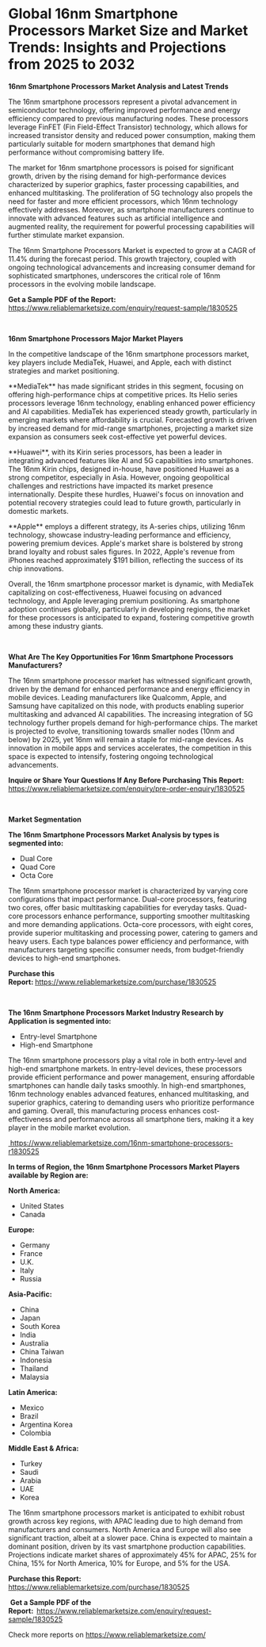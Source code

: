 <p><h1>Global 16nm Smartphone Processors Market Size and Market Trends: Insights and Projections from 2025 to 2032</h1></p><p><strong>16nm Smartphone Processors Market Analysis and Latest Trends</strong></p>
<p><p>The 16nm smartphone processors represent a pivotal advancement in semiconductor technology, offering improved performance and energy efficiency compared to previous manufacturing nodes. These processors leverage FinFET (Fin Field-Effect Transistor) technology, which allows for increased transistor density and reduced power consumption, making them particularly suitable for modern smartphones that demand high performance without compromising battery life. </p><p>The market for 16nm smartphone processors is poised for significant growth, driven by the rising demand for high-performance devices characterized by superior graphics, faster processing capabilities, and enhanced multitasking. The proliferation of 5G technology also propels the need for faster and more efficient processors, which 16nm technology effectively addresses. Moreover, as smartphone manufacturers continue to innovate with advanced features such as artificial intelligence and augmented reality, the requirement for powerful processing capabilities will further stimulate market expansion. </p><p>The 16nm Smartphone Processors Market is expected to grow at a CAGR of 11.4% during the forecast period. This growth trajectory, coupled with ongoing technological advancements and increasing consumer demand for sophisticated smartphones, underscores the critical role of 16nm processors in the evolving mobile landscape.</p></p>
<p><strong>Get a Sample PDF of the Report:&nbsp;</strong> <a href="https://www.reliablemarketsize.com/enquiry/request-sample/1830525?utm_campaign=3382&utm_medium=2&utm_source=Github&utm_content=ia&utm_term=06042025&utm_id=16nm-smartphone-processors">https://www.reliablemarketsize.com/enquiry/request-sample/1830525</a></p>
<p>&nbsp;</p>
<p><strong>16nm Smartphone Processors Major Market Players</strong></p>
<p><p>In the competitive landscape of the 16nm smartphone processors market, key players include MediaTek, Huawei, and Apple, each with distinct strategies and market positioning.</p><p>**MediaTek** has made significant strides in this segment, focusing on offering high-performance chips at competitive prices. Its Helio series processors leverage 16nm technology, enabling enhanced power efficiency and AI capabilities. MediaTek has experienced steady growth, particularly in emerging markets where affordability is crucial. Forecasted growth is driven by increased demand for mid-range smartphones, projecting a market size expansion as consumers seek cost-effective yet powerful devices.</p><p>**Huawei**, with its Kirin series processors, has been a leader in integrating advanced features like AI and 5G capabilities into smartphones. The 16nm Kirin chips, designed in-house, have positioned Huawei as a strong competitor, especially in Asia. However, ongoing geopolitical challenges and restrictions have impacted its market presence internationally. Despite these hurdles, Huawei's focus on innovation and potential recovery strategies could lead to future growth, particularly in domestic markets.</p><p>**Apple** employs a different strategy, its A-series chips, utilizing 16nm technology, showcase industry-leading performance and efficiency, powering premium devices. Apple's market share is bolstered by strong brand loyalty and robust sales figures. In 2022, Apple's revenue from iPhones reached approximately $191 billion, reflecting the success of its chip innovations.</p><p>Overall, the 16nm smartphone processor market is dynamic, with MediaTek capitalizing on cost-effectiveness, Huawei focusing on advanced technology, and Apple leveraging premium positioning. As smartphone adoption continues globally, particularly in developing regions, the market for these processors is anticipated to expand, fostering competitive growth among these industry giants.</p></p>
<p>&nbsp;</p>
<p><strong>What Are The Key Opportunities For 16nm Smartphone Processors Manufacturers?</strong></p>
<p><p>The 16nm smartphone processor market has witnessed significant growth, driven by the demand for enhanced performance and energy efficiency in mobile devices. Leading manufacturers like Qualcomm, Apple, and Samsung have capitalized on this node, with products enabling superior multitasking and advanced AI capabilities. The increasing integration of 5G technology further propels demand for high-performance chips. The market is projected to evolve, transitioning towards smaller nodes (10nm and below) by 2025, yet 16nm will remain a staple for mid-range devices. As innovation in mobile apps and services accelerates, the competition in this space is expected to intensify, fostering ongoing technological advancements.</p></p>
<p><strong>Inquire or Share Your Questions If Any Before Purchasing This Report:</strong> <a href="https://www.reliablemarketsize.com/enquiry/pre-order-enquiry/1830525?utm_campaign=3382&utm_medium=2&utm_source=Github&utm_content=ia&utm_term=06042025&utm_id=16nm-smartphone-processors">https://www.reliablemarketsize.com/enquiry/pre-order-enquiry/1830525</a></p>
<p>&nbsp;</p>
<p><strong>Market Segmentation</strong></p>
<p><strong>The 16nm Smartphone Processors Market Analysis by types is segmented into:</strong></p>
<p><ul><li>Dual Core</li><li>Quad Core</li><li>Octa Core</li></ul></p>
<p><p>The 16nm smartphone processor market is characterized by varying core configurations that impact performance. Dual-core processors, featuring two cores, offer basic multitasking capabilities for everyday tasks. Quad-core processors enhance performance, supporting smoother multitasking and more demanding applications. Octa-core processors, with eight cores, provide superior multitasking and processing power, catering to gamers and heavy users. Each type balances power efficiency and performance, with manufacturers targeting specific consumer needs, from budget-friendly devices to high-end smartphones.</p></p>
<p><strong>Purchase this Report:&nbsp;</strong><a href="https://www.reliablemarketsize.com/purchase/1830525?utm_campaign=3382&utm_medium=2&utm_source=Github&utm_content=ia&utm_term=06042025&utm_id=16nm-smartphone-processors">https://www.reliablemarketsize.com/purchase/1830525</a></p>
<p>&nbsp;</p>
<p><strong>The 16nm Smartphone Processors Market Industry Research by Application is segmented into:</strong></p>
<p><ul><li>Entry-level Smartphone</li><li>High-end Smartphone</li></ul></p>
<p><p>The 16nm smartphone processors play a vital role in both entry-level and high-end smartphone markets. In entry-level devices, these processors provide efficient performance and power management, ensuring affordable smartphones can handle daily tasks smoothly. In high-end smartphones, 16nm technology enables advanced features, enhanced multitasking, and superior graphics, catering to demanding users who prioritize performance and gaming. Overall, this manufacturing process enhances cost-effectiveness and performance across all smartphone tiers, making it a key player in the mobile market evolution.</p></p>
<p><a href="https://www.reliablemarketsize.com/16nm-smartphone-processors-r1830525?utm_campaign=3382&utm_medium=2&utm_source=Github&utm_content=ia&utm_term=06042025&utm_id=16nm-smartphone-processors">&nbsp;https://www.reliablemarketsize.com/16nm-smartphone-processors-r1830525</a></p>
<p><strong>In terms of Region, the 16nm Smartphone Processors Market Players available by Region are:</strong></p>
<p>
    <p> <strong> North America: </strong>
        <ul>
            <li>United States</li>
            <li>Canada</li>
        </ul>
        </p> 
    <p> <strong> Europe: </strong>
        <ul>
            <li>Germany</li>
            <li>France</li>
            <li>U.K.</li>
            <li>Italy</li>
            <li>Russia</li>
        </ul>
        </p> 
    <p> <strong> Asia-Pacific: </strong>
        <ul>
            <li>China</li>
            <li>Japan</li>
            <li>South Korea</li>
            <li>India</li>
            <li>Australia</li>
            <li>China Taiwan</li>
            <li>Indonesia</li>
            <li>Thailand</li>
            <li>Malaysia</li>
        </ul>
        </p> 
    <p> <strong> Latin America: </strong>
        <ul>
            <li>Mexico</li>
            <li>Brazil</li>
            <li>Argentina Korea</li>
            <li>Colombia</li>
        </ul>
        </p> 
    <p> <strong> Middle East & Africa: </strong>
        <ul>
            <li>Turkey</li>
            <li>Saudi</li>
            <li>Arabia</li>
            <li>UAE</li>
            <li>Korea</li>
        </ul>
    </p>
    </p>
<p><p>The 16nm smartphone processors market is anticipated to exhibit robust growth across key regions, with APAC leading due to high demand from manufacturers and consumers. North America and Europe will also see significant traction, albeit at a slower pace. China is expected to maintain a dominant position, driven by its vast smartphone production capabilities. Projections indicate market shares of approximately 45% for APAC, 25% for China, 15% for North America, 10% for Europe, and 5% for the USA.</p></p>
<p><strong>Purchase this Report: </strong><a href="https://www.reliablemarketsize.com/purchase/1830525?utm_campaign=3382&utm_medium=2&utm_source=Github&utm_content=ia&utm_term=06042025&utm_id=16nm-smartphone-processors">https://www.reliablemarketsize.com/purchase/1830525</a></p>
<p>&nbsp;<strong>Get a Sample PDF of the Report:&nbsp;&nbsp;</strong><a href="https://www.reliablemarketsize.com/enquiry/request-sample/1830525?utm_campaign=3382&utm_medium=2&utm_source=Github&utm_content=ia&utm_term=06042025&utm_id=16nm-smartphone-processors">https://www.reliablemarketsize.com/enquiry/request-sample/1830525</a></p>
<p><strong></strong></p>
<p>Check more reports on <a href="https://www.reliablemarketsize.com/?utm_campaign=3382&utm_medium=2&utm_source=Github&utm_content=ia&utm_term=06042025&utm_id=16nm-smartphone-processors">https://www.reliablemarketsize.com/</a></p>